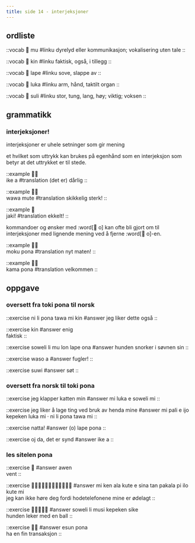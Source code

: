 ```yaml
---
title: side 14 - interjeksjoner 
---
```

## ordliste

::vocab
󱤹 mu
#linku
dyrelyd eller kommunikasjon; vokalisering uten tale
::

::vocab
󱥹 kin
#linku
faktisk, også, i tillegg
::

::vocab
󱤢 lape
#linku
sove, slappe av
::

::vocab
󱤭 luka
#linku
arm, hånd, taktilt organ
::

::vocab
󱥣 suli
#linku
stor, tung, lang, høy; viktig; voksen
::

## grammatikk
### interjeksjoner!

interjeksjoner er uhele setninger som gir mening

et hvilket som uttrykk kan brukes på egenhånd som en interjeksjon som betyr at det uttrykket er til stede.

::example
󱤍󱤀 \
ike a
#translation
(det er) dårlig
::

::example
󱥵󱤼 \
wawa mute
#translation
skikkelig sterk!
::

::example
󱤐 \
jaki!
#translation
ekkelt!
::

kommandoer og ønsker med :word[󱥄 o] kan ofte bli gjort om til interjeksjoner med lignende mening ved å fjerne :word[󱥄 o]-en.

::example
󱤶󱥔 \
moku pona
#translation
nyt maten!
::

::example
󱤖󱥔 \
kama pona
#translation
velkommen
::

## oppgave
### oversett fra toki pona til norsk
::exercise
ni li pona tawa mi kin
#answer
jeg liker dette også
::

::exercise
kin
#answer
enig \
faktisk
::

::exercise
soweli li mu lon lape ona
#answer
hunden snorker i søvnen sin
::

::exercise
waso a
#answer
fugler!
::

::exercise
suwi
#answer
søt
::

### oversett fra norsk til toki pona
::exercise
jeg klapper katten min
#answer
mi luka e soweli mi
::

::exercise
jeg liker å lage ting ved bruk av henda mine
#answer
mi pali e ijo kepeken luka mi · ni li pona tawa mi
::

::exercise
natta!
#answer
(o) lape pona
::

::exercise
oj da, det er synd
#answer
ike a
::

### les sitelen pona
::exercise
󱤈
#answer
awen \
vent
::

::exercise
󱤴󱤘󱤂󱤠󱤉󱥞󱥧󱥈󱥍󱤎󱤠󱤴
#answer
mi ken ala kute e sina tan pakala pi ilo kute mi \
jeg kan ikke høre deg fordi hodetelefonene mine er ødelagt
::

::exercise
󱥢󱤧󱤻󱤙󱥜
#answer
soweli li musi kepeken sike \
hunden leker med en ball
::

::exercise
󱤋󱥔
#answer
esun pona \
ha en fin transaksjon
::